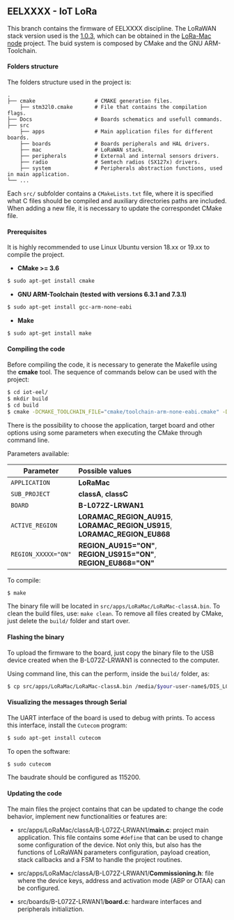 ## EELXXXX - IoT LoRa

This branch contains the firmware of EELXXXX discipline. The LoRaWAN stack version used is the [1.0.3](https://lora-alliance.org/sites/default/files/2018-07/lorawan1.0.3.pdf), which can be obtained in the [LoRa-Mac node](https://github.com/Lora-net/LoRaMac-node/) project. The buid system is composed by CMake and the GNU ARM-Toolchain.

#### Folders structure

The folders structure used in the project is:

    .
    ├── cmake                   # CMAKE generation files.
        ├── stm32l0.cmake       # File that contains the compilation flags.
    ├── Docs                    # Boards schematics and usefull commands.
    ├── src
        ├── apps                # Main application files for different boards.
        ├── boards              # Boards peripherals and HAL drivers.
        ├── mac                 # LoRaWAN stack.
        ├── peripherals         # External and internal sensors drivers.
        ├── radio               # Semtech radios (SX127x) drivers.
        ├── system              # Peripherals abstraction functions, used in main application.
    └── ...

Each `src/` subfolder contains a `CMakeLists.txt` file, where it is specified what C files should be compiled and auxiliary directories paths are included. When adding a new file, it is necessary to update the correspondet CMake file.

#### Prerequisites

It is highly recommended to use Linux Ubuntu version 18.xx or 19.xx to compile the project.

* **CMake >= 3.6**

```sh
$ sudo apt-get install cmake
```

* **GNU ARM-Toolchain (tested with versions 6.3.1 and 7.3.1)**

```sh
$ sudo apt-get install gcc-arm-none-eabi
```

* **Make**

```sh
$ sudo apt-get install make
```

#### Compiling the code

Before compiling the code, it is necessary to generate the Makefile using the **cmake** tool. The sequence of commands below can be used with the project:

```sh
$ cd iot-eel/
$ mkdir build
$ cd build
$ cmake -DCMAKE_TOOLCHAIN_FILE="cmake/toolchain-arm-none-eabi.cmake" -DAPPLICATION="LoRaMac" -DSUB_PROJECT="classA" -DACTIVE_REGION="LORAMAC_REGION_AU915" -DBOARD="B-L072Z-LRWAN1" -DREGION_AU915="ON" ..
```
There is the possibility to choose the application, target board and other options using some parameters when executing the CMake through command line.

Parameters available:

| Parameter          | Possible values |
| -------------      | :-------------|
| `APPLICATION`      | **LoRaMac** |
| `SUB_PROJECT`      | **classA**, **classC** |
| `BOARD`            | **B-L072Z-LRWAN1** |
| `ACTIVE_REGION`    | **LORAMAC_REGION_AU915**, **LORAMAC_REGION_US915**, **LORAMAC_REGION_EU868** |
| `REGION_XXXXX="ON"`| **REGION_AU915="ON"**, **REGION_US915="ON"**, **REGION_EU868="ON"** |

To compile:

```sh
$ make
```

The binary file will be located in ```src/apps/LoRaMac/LoRaMac-classA.bin```. To clean the build files, use: ```make clean```. To remove all files created by CMake, just delete the ```build/``` folder and start over.

#### Flashing the binary

To upload the firmware to the board, just copy the binary file to the USB device created when the B-L072Z-LRWAN1 is connected to the computer.

Using command line, this can the perform, inside the `build/` folder, as:

```sh
$ cp src/apps/LoRaMac/LoRaMac-classA.bin /media/$your-user-name$/DIS_L072Z/
```

#### Visualizing the messages through Serial

The UART interface of the board is used to debug with prints. To access this interface, install the `Cutecom` program:

```sh
$ sudo apt-get install cutecom
```

To open the software:

```sh
$ sudo cutecom
```
The baudrate should be configured as 115200.

#### Updating the code

The main files the project contains that can be updated to change the code behavior, implement new functionalities or features are:

* src/apps/LoRaMac/classA/B-L072Z-LRWAN1/**main.c**: project main application. This file contains some `#define` that can be used to change some configuration of the device. Not only this, but also has the functions of LoRaWAN parameters configuration, payload creation, stack callbacks and a FSM to handle the project routines.

* src/apps/LoRaMac/classA/B-L072Z-LRWAN1/**Commissioning.h**: file where the device keys, address and activation mode (ABP or OTAA) can be configured.

* src/boards/B-L072Z-LRWAN1/**board.c**: hardware interfaces and peripherals initializtion.
